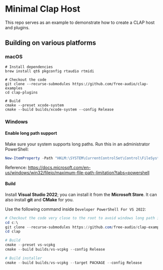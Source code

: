 # Minimal Clap Host

This repo serves as an example to demonstrate how to create a CLAP host and plugins.

## Building on various platforms

### macOS

```shell
# Install dependencies
brew install qt6 pkgconfig rtaudio rtmidi

# Checkout the code
git clone --recurse-submodules https://github.com/free-audio/clap-examples
cd clap-plugins

# Build
cmake --preset xcode-system
cmake --build builds/xcode-system --config Release
```

### Windows

#### Enable long path support

Make sure your system supports long paths. Run this in an administrator PowerShell:

```powershell
New-ItemProperty -Path "HKLM:\SYSTEM\CurrentControlSet\Control\FileSystem" -Name "LongPathsEnabled" -Value 1 -PropertyType DWORD -Force
```

Reference: https://docs.microsoft.com/en-us/windows/win32/fileio/maximum-file-path-limitation?tabs=powershell

#### Build

Install **Visual Studio 2022**; you can install it from the **Microsoft Store**. It can also install **git** and **CMake** for you.

Use the following command inside `Developer PowerShell For VS 2022`:
```powershell
# Checkout the code very close to the root to avoid windows long path issues...
cd c:\
git clone --recurse-submodules https://github.com/free-audio/clap-examples clap
cd clap

# Build
cmake --preset vs-vcpkg
cmake --build builds/vs-vcpkg --config Release

# Build installer
cmake --build builds/vs-vcpkg --target PACKAGE --config Release
```
